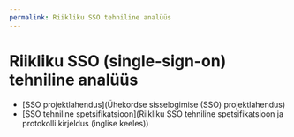 ```yaml
---
permalink: Riikliku SSO tehniline analüüs
---
```


# Riikliku SSO (single-sign-on) tehniline analüüs

- [SSO projektlahendus](Ühekordse sisselogimise (SSO) projektlahendus)
- [SSO tehniline spetsifikatsioon](Riikliku SSO tehniline spetsifikatsioon ja protokolli kirjeldus (inglise keeles))
